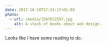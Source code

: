 ```yaml
---
date: 2017-10-10T17:23:17+01:00
photo:
  - url: /media/1507652597.jpg
    alt: A stack of books about web design.
---
```

Looks like I have some reading to do.
